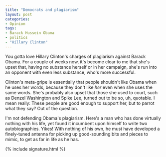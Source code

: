 ```yaml
---
title: "Democrats and plagiarism"
layout: post
categories:
- Opinion
tags:
- Barack Hussein Obama
- politics
- "Hillary Clinton"
---
```


You gotta love Hillary Clinton's charges of plagiarism against Barack Obama. For a couple of weeks now, it's become clear to me that she's upset that, having no substance herself or in her campaign, she's run into an opponent with even less substance, who's more successful.  
  
Clinton's meta-gripe is essentially that people shouldn't like Obama when he uses her words, because they don't like *her* even when she uses the same words. She's probably also upset that those she used to court, such as Denzel Washington and Spike Lee, turned out to be so, uh, quotable. I mean really: These people are good enough to support her, but to parrot what they say? Out of the question.

I'm not defending Obama's plagiarism. Here's a man who has done virtually nothing with his life, yet found it incumbent upon himself to write two autobiographies. Yikes! With nothing of his own, he must have developed a finely-tuned antenna for picking up good-sounding bits and pieces to mimic, to get as far in life as he has.

{% include signature.html %}
